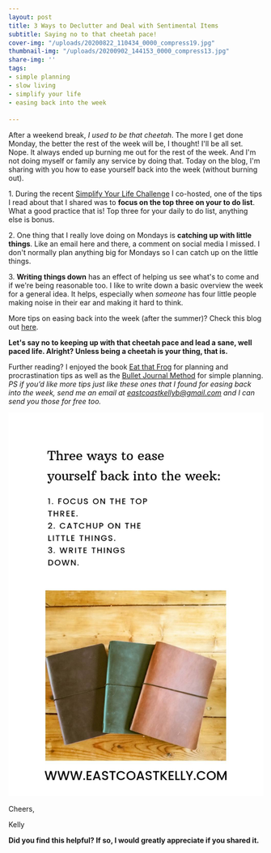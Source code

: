 ```yaml
---
layout: post
title: 3 Ways to Declutter and Deal with Sentimental Items
subtitle: Saying no to that cheetah pace!
cover-img: "/uploads/20200822_110434_0000_compress19.jpg"
thumbnail-img: "/uploads/20200902_144153_0000_compress13.jpg"
share-img: ''
tags:
- simple planning
- slow living
- simplify your life
- easing back into the week

---
```

After a weekend break, _I used to be that cheetah_. The more I get done Monday, the better the rest of the week will be, I thought! I'll be all set. Nope. It always ended up burning me out for the rest of the week. And I'm not doing myself or family any service by doing that. ⁣Today on the blog, I'm sharing with you how to ease yourself back into the week (without burning out).   
   
1\. During the recent [Simplify Your Life Challenge](https://www.instagram.com/p/CDblvMVpJny/) I co-hosted, one of the tips I read about that I shared was to **focus on the top three on your to do list**. What a good practice that is! Top three for your daily to do list, anything else is bonus.  
   
2\. One thing that I really love doing on Mondays is **catching up with little things**. Like an email here and there, a comment on social media I missed. I don't normally plan anything big for Mondays so I can catch up on the little things.   
   
3\. **Writing things down** has an effect of helping us see what's to come and if we're being reasonable too. I like to write down a basic overview the week for a general idea. It helps, especially when *someone* has four little people making noise in their ear and making it hard to think.   
   
More tips on easing back into the week (after the summer)? Check this blog out [here](https://www.theauthenticpath.com/8-tips-for-easing-back-into-the-work-week-after-summer-vacation).   
   
**Let's say no to keeping up with that cheetah pace and lead a sane, well paced life. Alright? Unless being a cheetah is your thing, that is.**   
   
Further reading? I enjoyed the book [Eat that Frog](https://amzn.to/2DmKOdX) for planning and procrastination tips as well as the [Bullet Journal Method](https://amzn.to/3fB51uF) for simple planning.  
_PS if you’d like more tips just like these ones that I found for easing back into the week, send me an email at_ [_eastcoastkellyb@gmail.com_](mailto:eastcoastkellyb@gmail.com) _and I can send you those for free too._

![An image overview of the blog and three planners.](/uploads/20200902_144750_0000_compress96.jpg "journals3")

Cheers,

Kelly

**Did you find this helpful? If so, I would greatly appreciate if you shared it.**